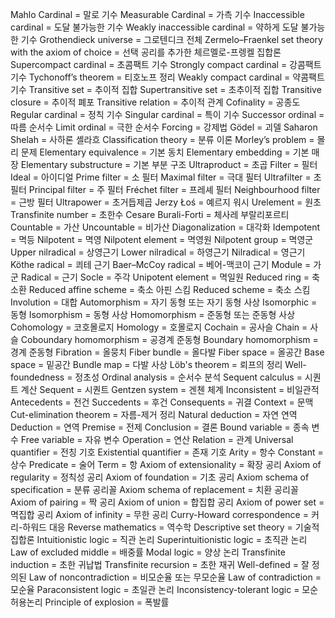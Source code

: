 Mahlo Cardinal = 말로 기수
Measurable Cardinal = 가측 기수
Inaccessible cardinal = 도달 불가능한 기수
Weakly inaccessible cardinal = 약하게 도달 불가능한 기수
Grothendieck universe = 그로텐디크 전체
Zermelo–Fraenkel set theory with the axiom of choice = 선택 공리를 추가한 체르멜로-프렝켈 집합론
Supercompact cardinal = 초콤팩트 기수
Strongly compact cardinal = 강콤팩트 기수
Tychonoff’s theorem = 티호노프 정리
Weakly compact cardinal = 약콤팩트 기수
Transitive set = 추이적 집합
Supertransitive set = 초추이적 집합
Transitive closure = 추이적 폐포
Transitive relation = 추이적 관계
Cofinality = 공종도
Regular cardinal = 정칙 기수
Singular cardinal = 특이 기수
Successor ordinal = 따름 순서수
Limit ordinal = 극한 순서수
Forcing = 강제법
Gödel = 괴델
Saharon Shelah = 사하론 셸라흐
Classification theory = 분류 이론
Morley’s problem = 몰리 문제
Elementary equivalence = 기본 동치
Elementary embedding = 기본 매장
Elementary substructure = 기본 부분 구조
Ultraproduct = 초곱
Filter = 필터
Ideal = 아이디얼
Prime filter = 소 필터
Maximal filter = 극대 필터
Ultrafilter = 초필터
Principal filter = 주 필터
Fréchet filter = 프레셰 필터
Neighbourhood filter = 근방 필터
Ultrapower = 초거듭제곱
Jerzy Łoś = 예르지 워시
Urelement = 원초
Transfinite number = 초한수
Cesare Burali-Forti = 체사레 부랄리포르티
Countable = 가산
Uncountable = 비가산
Diagonalization = 대각화
Idempotent = 멱등
Nilpotent = 멱영
Nilpotent element = 멱영원
Nilpotent group = 멱영군
Upper nilradical = 상영근기
Lower nilradical = 하영근기
Nilradical = 영근기
Köthe radical = 쾨테 근기
Baer–McCoy radical = 베어-맥코이 근기
Module = 가군
Radical = 근기
Socle = 주각
Unipotent element = 멱일원
Reduced ring = 축소환
Reduced affine scheme = 축소 아핀 스킴
Reduced scheme = 축소 스킴
Involution = 대합
Automorphism = 자기 동형 또는 자기 동형 사상
Isomorphic = 동형
Isomorphism = 동형 사상
Homomorphism = 준동형 또는 준동형 사상
Cohomology = 코호몰로지
Homology = 호몰로지
Cochain = 공사슬
Chain = 사슬
Coboundary homomorphism = 공경계 준동형
Boundary homomorphism = 경계 준동형
Fibration = 올뭉치
Fiber bundle = 올다발
Fiber space = 올공간
Base space = 밑공간
Bundle map = 다발 사상
Löb's theorem = 뢰프의 정리
Well-foundedness = 정초성
Ordinal analysis = 순서수 분석
Sequent calculus = 시퀀트 계산
Sequent = 시퀀트
Gentzen system = 겐첸 체계
Inconsistent = 비일관적
Antecedents = 전건
Succedents = 후건
Consequents = 귀결
Context = 문맥
Cut-elimination theorem = 자름-제거 정리
Natural deduction = 자연 연역
Deduction = 연역
Premise = 전제
Conclusion = 결론
Bound variable = 종속 변수
Free variable = 자유 변수
Operation = 연산
Relation = 관계
Universal quantifier = 전칭 기호
Existential quantifier = 존재 기호
Arity = 항수
Constant = 상수
Predicate = 술어
Term = 항
Axiom of extensionality = 확장 공리
Axiom of regularity = 정칙성 공리
Axiom of foundation = 기초 공리
Axiom schema of specification = 분류 공리꼴
Axiom schema of replacement = 치환 공리꼴
Axiom of pairing = 짝 공리
Axiom of union = 합집합 공리
Axiom of power set = 멱집합 공리
Axiom of infinity = 무한 공리
Curry-Howard correspondence = 커리-하워드 대응
Reverse mathematics = 역수학
Descriptive set theory = 기술적 집합론
Intuitionistic logic = 직관 논리
Superintuitionistic logic = 초직관 논리
Law of excluded middle = 배중률
Modal logic = 양상 논리
Transfinite induction = 초한 귀납법
Transfinite recursion = 초한 재귀
Well-defined = 잘 정의된
Law of noncontradiction = 비모순율 또는 무모순율
Law of contradiction = 모순율
Paraconsistent logic = 초일관 논리
Inconsistency-tolerant logic = 모순허용논리
Principle of explosion = 폭발률
